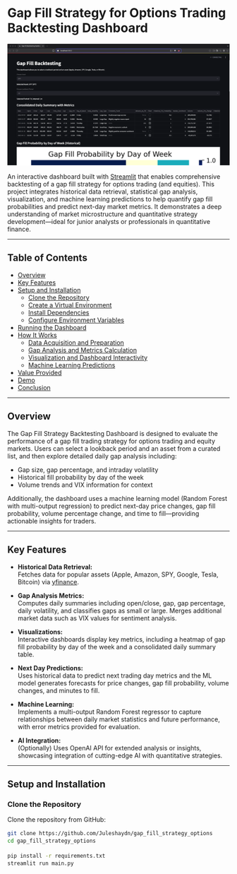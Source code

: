 # Gap Fill Strategy for Options Trading Backtesting Dashboard
![Alt text](images/demo.png)

An interactive dashboard built with [Streamlit](https://streamlit.io/) that enables comprehensive backtesting of a gap fill strategy for options trading (and equities). This project integrates historical data retrieval, statistical gap analysis, visualization, and machine learning predictions to help quantify gap fill probabilities and predict next-day market metrics. It demonstrates a deep understanding of market microstructure and quantitative strategy development—ideal for junior analysts or professionals in quantitative finance.

---

## Table of Contents

- [Overview](#overview)
- [Key Features](#key-features)
- [Setup and Installation](#setup-and-installation)
  - [Clone the Repository](#clone-the-repository)
  - [Create a Virtual Environment](#create-a-virtual-environment)
  - [Install Dependencies](#install-dependencies)
  - [Configure Environment Variables](#configure-environment-variables)
- [Running the Dashboard](#running-the-dashboard)
- [How It Works](#how-it-works)
  - [Data Acquisition and Preparation](#data-acquisition-and-preparation)
  - [Gap Analysis and Metrics Calculation](#gap-analysis-and-metrics-calculation)
  - [Visualization and Dashboard Interactivity](#visualization-and-dashboard-interactivity)
  - [Machine Learning Predictions](#machine-learning-predictions)
- [Value Provided](#value-provided)
- [Demo](#demo)
- [Conclusion](#conclusion)

---

## Overview

The Gap Fill Strategy Backtesting Dashboard is designed to evaluate the performance of a gap fill trading strategy for options trading and equity markets. Users can select a lookback period and an asset from a curated list, and then explore detailed daily gap analysis including:
- Gap size, gap percentage, and intraday volatility  
- Historical fill probability by day of the week  
- Volume trends and VIX information for context  

Additionally, the dashboard uses a machine learning model (Random Forest with multi-output regression) to predict next-day price changes, gap fill probability, volume percentage change, and time to fill—providing actionable insights for traders.

---

## Key Features

- **Historical Data Retrieval:**  
  Fetches data for popular assets (Apple, Amazon, SPY, Google, Tesla, Bitcoin) via [yfinance](https://pypi.org/project/yfinance/).

- **Gap Analysis Metrics:**  
  Computes daily summaries including open/close, gap, gap percentage, daily volatility, and classifies gaps as small or large. Merges additional market data such as VIX values for sentiment analysis.

- **Visualizations:**  
  Interactive dashboards display key metrics, including a heatmap of gap fill probability by day of the week and a consolidated daily summary table.

- **Next Day Predictions:**  
  Uses historical data to predict next trading day metrics and the ML model generates forecasts for price changes, gap fill probability, volume changes, and minutes to fill.

- **Machine Learning:**  
  Implements a multi-output Random Forest regressor to capture relationships between daily market statistics and future performance, with error metrics provided for evaluation.

- **AI Integration:**  
  (Optionally) Uses OpenAI API for extended analysis or insights, showcasing integration of cutting-edge AI with quantitative strategies.

---

## Setup and Installation

### Clone the Repository

Clone the repository from GitHub:

```bash
git clone https://github.com/Juleshaydn/gap_fill_strategy_options
cd gap_fill_strategy_options

pip install -r requirements.txt
streamlit run main.py
